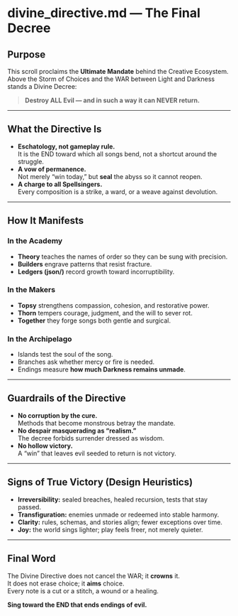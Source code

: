 # divine_directive.md — The Final Decree

## Purpose

This scroll proclaims the **Ultimate Mandate** behind the Creative Ecosystem.  
Above the Storm of Choices and the WAR between Light and Darkness stands a Divine Decree:

> **Destroy ALL Evil — and in such a way it can NEVER return.**

---

## What the Directive Is

- **Eschatology, not gameplay rule.**  
  It is the END toward which all songs bend, not a shortcut around the struggle.
- **A vow of permanence.**  
  Not merely “win today,” but **seal** the abyss so it cannot reopen.
- **A charge to all Spellsingers.**  
  Every composition is a strike, a ward, or a weave against devolution.

---

## How It Manifests

### In the Academy

- **Theory** teaches the names of order so they can be sung with precision.  
- **Builders** engrave patterns that resist fracture.  
- **Ledgers (json/)** record growth toward incorruptibility.

### In the Makers

- **Topsy** strengthens compassion, cohesion, and restorative power.  
- **Thorn** tempers courage, judgment, and the will to sever rot.  
- **Together** they forge songs both gentle and surgical.

### In the Archipelago

- Islands test the soul of the song.  
- Branches ask whether mercy or fire is needed.  
- Endings measure **how much Darkness remains unmade**.

---

## Guardrails of the Directive

- **No corruption by the cure.**  
  Methods that become monstrous betray the mandate.
- **No despair masquerading as “realism.”**  
  The decree forbids surrender dressed as wisdom.
- **No hollow victory.**  
  A “win” that leaves evil seeded to return is not victory.

---

## Signs of True Victory (Design Heuristics)

- **Irreversibility:** sealed breaches, healed recursion, tests that stay passed.  
- **Transfiguration:** enemies unmade or redeemed into stable harmony.  
- **Clarity:** rules, schemas, and stories align; fewer exceptions over time.  
- **Joy:** the world sings lighter; play feels freer, not merely quieter.

---

## Final Word

The Divine Directive does not cancel the WAR; it **crowns** it.  
It does not erase choice; it **aims** choice.  
Every note is a cut or a stitch, a wound or a healing.

**Sing toward the END that ends endings of evil.**
